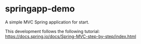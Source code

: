 # springapp-demo
A simple MVC Spring application for start.

This development follows the following tutorial: https://docs.spring.io/docs/Spring-MVC-step-by-step/index.html
